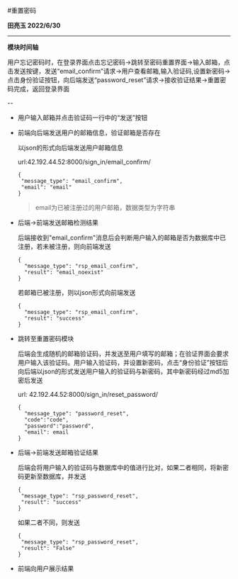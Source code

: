 #重置密码

**田亮玉 2022/6/30** 

---

**模块时间轴**

用户忘记密码时，在登录界面点击忘记密码->跳转至密码重置界面->输入邮箱，点击发送按键，发送“email_confirm”请求->用户查看邮箱,输入验证码,设置新密码->点击身份验证按钮，向后端发送“password_reset”请求->接收验证结果->重置密码完成，返回登录界面

--

* 用户输入邮箱并点击验证码一行中的“发送”按钮

* 前端向后端发送用户的邮箱信息，验证邮箱是否存在

  以json的形式向后端发送用户邮箱信息

  url:42.192.44.52:8000/sign_in/email_confirm/

  ```
  {
   "message_type": "email_confirm",
   "email": "email"
  }
  ```

  >email为已被注册过的用户邮箱，数据类型为字符串

* 后端->前端发送邮箱检测结果
  
  后端接收到"email_confirm"消息后会判断用户输入的邮箱是否为数据库中已注册，若未被注册，则向前端发送
  ```
  {
    "message_type": "rsp_email_confirm",
    "result": "email_noexist"
  }
  ```

  若邮箱已被注册，则以json形式向前端发送
  ```
  {
    "message_type": "rsp_email_confirm",
    "result": "success"
  }
  ```

* 跳转至重置密码模块
  
  后端会生成随机的邮箱验证码，并发送至用户填写的邮箱；在验证界面会要求用户输入该验证码。用户输入验证码，并设置新密码，点击“身份验证”按钮后向后端以json的形式发送用户输入的验证码与新密码，其中新密码经过md5加密后发送

  url: 42.192.44.52:8000/sign_in/reset_password/

  ```
  {
    "message_type": "password_reset",
    "code":"code",
    "password":"password",
    "email": email
  }
  ```

* 后端->前端发送邮箱验证结果

  后端会将用户输入的验证码与数据库中的值进行比对，如果二者相同，将新密码更新至数据库，并发送

   ```
   {
    "message_type": "rsp_password_reset",
    "result": "success"
   }
   ```

   如果二者不同，则发送


   ```
   {
    "message_type": "rsp_password_reset",
    "result": "False"
   }
   ```

* 前端向用户展示结果



